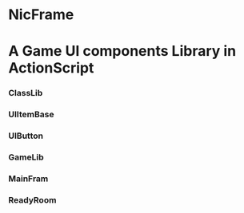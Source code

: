 NicFrame
========
# A Game UI components Library in ActionScript
### ClassLib
### UIItemBase
### UIButton
### GameLib
### MainFram
### ReadyRoom
